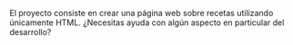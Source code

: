 El proyecto consiste en crear una página web sobre recetas utilizando únicamente HTML. ¿Necesitas ayuda con algún aspecto en particular del desarrollo?
